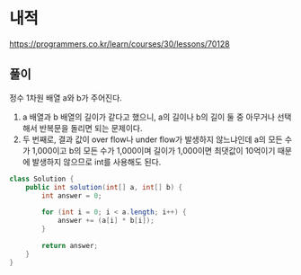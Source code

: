 # 내적

https://programmers.co.kr/learn/courses/30/lessons/70128

## 풀이

정수 1차원 배열 a와 b가 주어진다.

1. a 배열과 b 배열의 길이가 같다고 했으니, a의 길이나 b의 길이 둘 중 아무거나 선택해서 반복문을 돌리면 되는 문제이다.
2. 두 번째로, 결과 값이 over flow나 under flow가 발생하지 않느냐인데 a의 모든 수가 1,000이고 b의 모든 수가 1,000이며 길이가 1,000이면 최댓값이 10억이기 때문에 발생하지 않으므로 int를 사용해도 된다.

```java
class Solution {
    public int solution(int[] a, int[] b) {
        int answer = 0;
        
        for (int i = 0; i < a.length; i++) {
			answer += (a[i] * b[i]);
		}
        
        return answer;
    }
}
```
